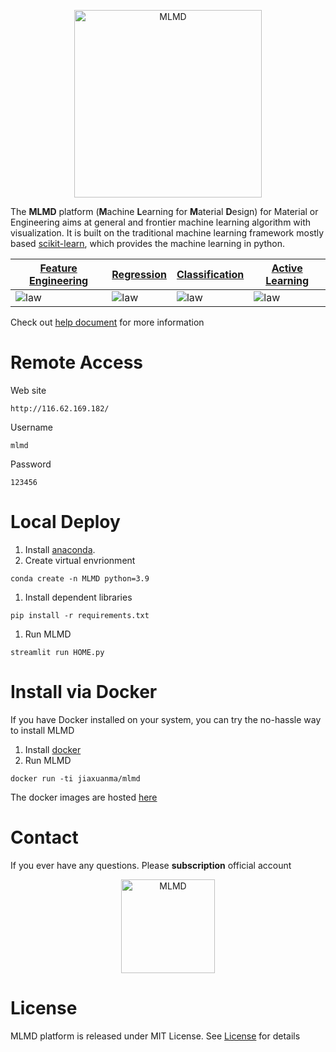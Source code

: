 <p align="center">
  <img src="https://user-images.githubusercontent.com/61132191/231174459-96d33cdf-9f6f-4296-ba9f-31d11056ef12.jpg?raw=true" width="300px"  alt="MLMD"/>
</div>
</p>

The **MLMD** platform (**M**achine **L**earning for **M**aterial **D**esign) for Material or Engineering aims at general and frontier machine learning algorithm with visualization. It is built on the traditional machine learning framework mostly based [scikit-learn](https://scikit-learn.org/stable/index.html), which provides the machine learning in python. 

| [Feature Engineering](https://mlmd.netlify.app/user-guide/feature%20engineering/) | [Regression](https://mlmd.netlify.app/user-guide/regression/) | [Classification](https://mlmd.netlify.app/user-guide/classification/) | [Active Learning](https://mlmd.netlify.app/user-guide/active%20learning/) |
| ------------------------------------------------------------ | ------------------------------------------------------------ | ------------------------------------------------------------ | ------------------------------------------------------------ |
| ![law](https://user-images.githubusercontent.com/61132191/231174763-00e43b00-dac7-476d-ba7a-701241ea2337.png?raw=true)                              | ![law](https://user-images.githubusercontent.com/61132191/231175195-d65a2907-58d5-4488-bf27-4f78e89f1d4f.jpg?raw=true)                       | ![law](https://user-images.githubusercontent.com/61132191/231175281-0416b03d-8d6b-4d2a-abed-b21034a5bea2.jpg?raw=true)                              | ![law](https://user-images.githubusercontent.com/86995074/230322616-08fc629c-1858-42e7-8795-57fc8d076339.png?raw=true)    


Check out [help document](https://mlmd.netlify.app/) for more information

# Remote Access

Web site
```
http://116.62.169.182/
```
Username
```
mlmd
```
Password
```
123456
```

# Local Deploy

1. Install [anaconda](https://www.anaconda.com/). 
2. Create virtual envrionment
```
conda create -n MLMD python=3.9
```
1. Install dependent libraries
```
pip install -r requirements.txt
```
1. Run MLMD 
```
streamlit run HOME.py
```

# Install via Docker
If you have Docker installed on your system, you can try the no-hassle way to install MLMD
1. Install [docker](https://www.docker.com/products/docker-desktop/)
2. Run MLMD
```
docker run -ti jiaxuanma/mlmd
```
The docker images are hosted [here](https://hub.docker.com/repository/docker/jiaxuanma/mlmd/general)

# Contact
If you ever have any questions. Please **subscription** official account

<p align="center">
  <img src="https://user-images.githubusercontent.com/61132191/233004520-04750817-24c8-45c3-87f5-5788e81f9f29.png?" width="150px"  alt="MLMD"/>
</div>



# License
MLMD platform is released under MIT License. See [License](https://github.com/Jiaxuan-Ma/Machine-Learning-for-Material-Design/blob/main/LICENSE) for details

